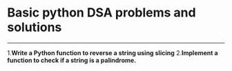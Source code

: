 # Basic python DSA problems and solutions
---
1.**Write a Python function to reverse a string using slicing**
2.**Implement a function to check if a string is a palindrome.**

